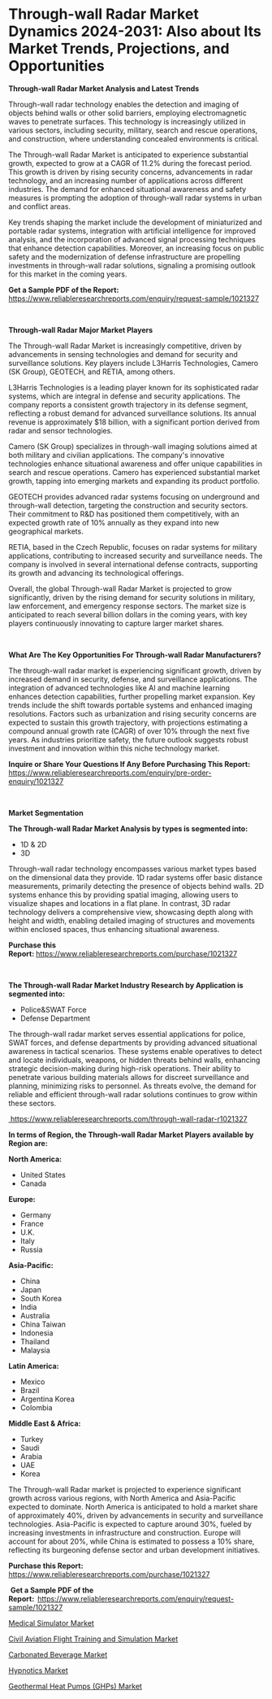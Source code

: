 <p><h1>Through-wall Radar Market Dynamics 2024-2031: Also about Its Market Trends, Projections, and Opportunities</h1></p><p><strong>Through-wall Radar Market Analysis and Latest Trends</strong></p>
<p><p>Through-wall radar technology enables the detection and imaging of objects behind walls or other solid barriers, employing electromagnetic waves to penetrate surfaces. This technology is increasingly utilized in various sectors, including security, military, search and rescue operations, and construction, where understanding concealed environments is critical.</p><p>The Through-wall Radar Market is anticipated to experience substantial growth, expected to grow at a CAGR of 11.2% during the forecast period. This growth is driven by rising security concerns, advancements in radar technology, and an increasing number of applications across different industries. The demand for enhanced situational awareness and safety measures is prompting the adoption of through-wall radar systems in urban and conflict areas.</p><p>Key trends shaping the market include the development of miniaturized and portable radar systems, integration with artificial intelligence for improved analysis, and the incorporation of advanced signal processing techniques that enhance detection capabilities. Moreover, an increasing focus on public safety and the modernization of defense infrastructure are propelling investments in through-wall radar solutions, signaling a promising outlook for this market in the coming years.</p></p>
<p><strong>Get a Sample PDF of the Report:&nbsp;</strong> <a href="https://www.reliableresearchreports.com/enquiry/request-sample/1021327?utm_campaign=36&utm_medium=2&utm_source=Github&utm_content=ia&utm_term=04122024&utm_id=through-wall-radar">https://www.reliableresearchreports.com/enquiry/request-sample/1021327</a></p>
<p>&nbsp;</p>
<p><strong>Through-wall Radar Major Market Players</strong></p>
<p><p>The Through-wall Radar Market is increasingly competitive, driven by advancements in sensing technologies and demand for security and surveillance solutions. Key players include L3Harris Technologies, Camero (SK Group), GEOTECH, and RETIA, among others. </p><p>L3Harris Technologies is a leading player known for its sophisticated radar systems, which are integral in defense and security applications. The company reports a consistent growth trajectory in its defense segment, reflecting a robust demand for advanced surveillance solutions. Its annual revenue is approximately $18 billion, with a significant portion derived from radar and sensor technologies.</p><p>Camero (SK Group) specializes in through-wall imaging solutions aimed at both military and civilian applications. The company's innovative technologies enhance situational awareness and offer unique capabilities in search and rescue operations. Camero has experienced substantial market growth, tapping into emerging markets and expanding its product portfolio.</p><p>GEOTECH provides advanced radar systems focusing on underground and through-wall detection, targeting the construction and security sectors. Their commitment to R&D has positioned them competitively, with an expected growth rate of 10% annually as they expand into new geographical markets.</p><p>RETIA, based in the Czech Republic, focuses on radar systems for military applications, contributing to increased security and surveillance needs. The company is involved in several international defense contracts, supporting its growth and advancing its technological offerings.</p><p>Overall, the global Through-wall Radar Market is projected to grow significantly, driven by the rising demand for security solutions in military, law enforcement, and emergency response sectors. The market size is anticipated to reach several billion dollars in the coming years, with key players continuously innovating to capture larger market shares.</p></p>
<p>&nbsp;</p>
<p><strong>What Are The Key Opportunities For Through-wall Radar Manufacturers?</strong></p>
<p><p>The through-wall radar market is experiencing significant growth, driven by increased demand in security, defense, and surveillance applications. The integration of advanced technologies like AI and machine learning enhances detection capabilities, further propelling market expansion. Key trends include the shift towards portable systems and enhanced imaging resolutions. Factors such as urbanization and rising security concerns are expected to sustain this growth trajectory, with projections estimating a compound annual growth rate (CAGR) of over 10% through the next five years. As industries prioritize safety, the future outlook suggests robust investment and innovation within this niche technology market.</p></p>
<p><strong>Inquire or Share Your Questions If Any Before Purchasing This Report:</strong> <a href="https://www.reliableresearchreports.com/enquiry/pre-order-enquiry/1021327?utm_campaign=36&utm_medium=2&utm_source=Github&utm_content=ia&utm_term=04122024&utm_id=through-wall-radar">https://www.reliableresearchreports.com/enquiry/pre-order-enquiry/1021327</a></p>
<p>&nbsp;</p>
<p><strong>Market Segmentation</strong></p>
<p><strong>The Through-wall Radar Market Analysis by types is segmented into:</strong></p>
<p><ul><li>1D & 2D</li><li>3D</li></ul></p>
<p><p>Through-wall radar technology encompasses various market types based on the dimensional data they provide. 1D radar systems offer basic distance measurements, primarily detecting the presence of objects behind walls. 2D systems enhance this by providing spatial imaging, allowing users to visualize shapes and locations in a flat plane. In contrast, 3D radar technology delivers a comprehensive view, showcasing depth along with height and width, enabling detailed imaging of structures and movements within enclosed spaces, thus enhancing situational awareness.</p></p>
<p><strong>Purchase this Report:&nbsp;</strong><a href="https://www.reliableresearchreports.com/purchase/1021327?utm_campaign=36&utm_medium=2&utm_source=Github&utm_content=ia&utm_term=04122024&utm_id=through-wall-radar">https://www.reliableresearchreports.com/purchase/1021327</a></p>
<p>&nbsp;</p>
<p><strong>The Through-wall Radar Market Industry Research by Application is segmented into:</strong></p>
<p><ul><li>Police&SWAT Force</li><li>Defense Department</li></ul></p>
<p><p>The through-wall radar market serves essential applications for police, SWAT forces, and defense departments by providing advanced situational awareness in tactical scenarios. These systems enable operatives to detect and locate individuals, weapons, or hidden threats behind walls, enhancing strategic decision-making during high-risk operations. Their ability to penetrate various building materials allows for discreet surveillance and planning, minimizing risks to personnel. As threats evolve, the demand for reliable and efficient through-wall radar solutions continues to grow within these sectors.</p></p>
<p><a href="https://www.reliableresearchreports.com/through-wall-radar-r1021327?utm_campaign=36&utm_medium=2&utm_source=Github&utm_content=ia&utm_term=04122024&utm_id=through-wall-radar">&nbsp;https://www.reliableresearchreports.com/through-wall-radar-r1021327</a></p>
<p><strong>In terms of Region, the Through-wall Radar Market Players available by Region are:</strong></p>
<p>
    <p> <strong> North America: </strong>
        <ul>
            <li>United States</li>
            <li>Canada</li>
        </ul>
        </p> 
    <p> <strong> Europe: </strong>
        <ul>
            <li>Germany</li>
            <li>France</li>
            <li>U.K.</li>
            <li>Italy</li>
            <li>Russia</li>
        </ul>
        </p> 
    <p> <strong> Asia-Pacific: </strong>
        <ul>
            <li>China</li>
            <li>Japan</li>
            <li>South Korea</li>
            <li>India</li>
            <li>Australia</li>
            <li>China Taiwan</li>
            <li>Indonesia</li>
            <li>Thailand</li>
            <li>Malaysia</li>
        </ul>
        </p> 
    <p> <strong> Latin America: </strong>
        <ul>
            <li>Mexico</li>
            <li>Brazil</li>
            <li>Argentina Korea</li>
            <li>Colombia</li>
        </ul>
        </p> 
    <p> <strong> Middle East & Africa: </strong>
        <ul>
            <li>Turkey</li>
            <li>Saudi</li>
            <li>Arabia</li>
            <li>UAE</li>
            <li>Korea</li>
        </ul>
    </p>
    </p>
<p><p>The Through-wall Radar market is projected to experience significant growth across various regions, with North America and Asia-Pacific expected to dominate. North America is anticipated to hold a market share of approximately 40%, driven by advancements in security and surveillance technologies. Asia-Pacific is expected to capture around 30%, fueled by increasing investments in infrastructure and construction. Europe will account for about 20%, while China is estimated to possess a 10% share, reflecting its burgeoning defense sector and urban development initiatives.</p></p>
<p><strong>Purchase this Report: </strong><a href="https://www.reliableresearchreports.com/purchase/1021327?utm_campaign=36&utm_medium=2&utm_source=Github&utm_content=ia&utm_term=04122024&utm_id=through-wall-radar">https://www.reliableresearchreports.com/purchase/1021327</a></p>
<p>&nbsp;<strong>Get a Sample PDF of the Report:&nbsp;&nbsp;</strong><a href="https://www.reliableresearchreports.com/enquiry/request-sample/1021327?utm_campaign=36&utm_medium=2&utm_source=Github&utm_content=ia&utm_term=04122024&utm_id=through-wall-radar">https://www.reliableresearchreports.com/enquiry/request-sample/1021327</a></p>
<p><strong></strong></p>
<p><p><a href="https://www.linkedin.com/pulse/emerging-trends-medical-simulator-market-global-outlook-dfpqf?utm_campaign=36&utm_medium=2&utm_source=Github&utm_content=ia&utm_term=04122024&utm_id=through-wall-radar">Medical Simulator Market</a></p><p><a href="https://github.com/tamvrosiya/Market-Research-Report-List-6/blob/main/civil-aviation-flight-training-and-simulation-market.md?utm_campaign=36&utm_medium=2&utm_source=Github&utm_content=ia&utm_term=04122024&utm_id=through-wall-radar">Civil Aviation Flight Training and Simulation Market</a></p><p><a href="https://www.linkedin.com/pulse/carbonated-beverage-market-global-analysis-size-growth-trends-s7fbf?utm_campaign=36&utm_medium=2&utm_source=Github&utm_content=ia&utm_term=04122024&utm_id=through-wall-radar">Carbonated Beverage Market</a></p><p><a href="https://issuu.com/reportprime-2/docs/hypnotics-market-size-2030.pptx?utm_campaign=36&utm_medium=2&utm_source=Github&utm_content=ia&utm_term=04122024&utm_id=through-wall-radar">Hypnotics Market</a></p><p><a href="https://github.com/SanjidaKhan901/Market-Research-Report-List-1/blob/main/geothermal-heat-pumps-ghps-market.md?utm_campaign=36&utm_medium=2&utm_source=Github&utm_content=ia&utm_term=04122024&utm_id=through-wall-radar">Geothermal Heat Pumps (GHPs) Market</a></p></p>